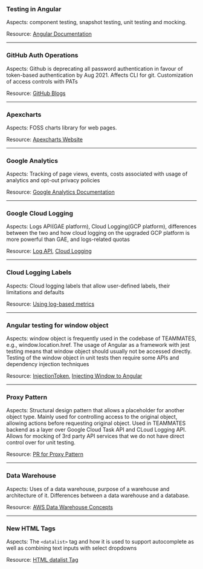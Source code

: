 ### Testing in Angular
Aspects: component testing, snapshot testing, unit testing and mocking.

Resource: [Angular Documentation](https://angular.io/guide/testing)

---

### GitHub Auth Operations
Aspects: Github is deprecating all password authentication in favour of token-based authentication by Aug 2021. Affects CLI for git. Customization of access controls with PATs

Resource: [GitHub Blogs](https://github.blog/2020-12-15-token-authentication-requirements-for-git-operations/)

---

### Apexcharts
Aspects: FOSS charts library for web pages.

Resource: [Apexcharts Website](https://apexcharts.com/)

---

### Google Analytics
Aspects: Tracking of page views, events, costs associated with usage of analytics and opt-out privacy policies

Resource: [Google Analytics Documentation](https://developers.google.com/analytics/devguides/collection/gtagjs)

---

### Google Cloud Logging
Aspects: Logs API(GAE platform), Cloud Logging(GCP platform), differences between the two and how cloud logging on the upgraded GCP platform is more powerful than GAE, and logs-related quotas

Resource: [Log API](https://cloud.google.com/appengine/docs/standard/java/javadoc/com/google/appengine/api/log/package-summary), [Cloud Logging](https://cloud.google.com/logging/docs)

---

### Cloud Logging Labels
Aspects: Cloud logging labels that allow user-defined labels, their limitations and defaults

Resource: [Using log-based metrics](https://cloud.google.com/logging/docs/logs-based-metrics/labels)

---

### Angular testing for window object
Aspects: window object is frequently used in the codebase of TEAMMATES, e.g., window.location.href. The usage of Angular as a framework with jest testing means that window object should usually not be accessed directly. Testing of the window object in unit tests then require some APIs and dependency injection techniques

Resource: [InjectionToken](https://angular.io/api/core/InjectionToken), [Injecting Window to Angular](https://jasminexie.github.io/injecting-window-in-an-angular-application/)

---

### Proxy Pattern
Aspects: Structural design pattern that allows a placeholder for another object type. Mainly used for controlling access to the original object, allowing actions before requesting original object. Used in TEAMMATES backend as a layer over Google Cloud Task API and CLoud Logging API. Allows for mocking of 3rd party API services that we do not have direct control over for unit testing.

Resource: [PR for Proxy Pattern](https://github.com/TEAMMATES/teammates/pull/11021)

---

### Data Warehouse
Aspects: Uses of a data warehouse, purpose of a warehouse and architecture of it. Differences between a data warehouse and a database.

Resource: [AWS Data Warehouse Concepts](https://aws.amazon.com/data-warehouse/)

---

### New HTML Tags
Aspects: The `<datalist>` tag and how it is used to support autocomplete as well as combining text inputs with select dropdowns

Resource: [HTML datalist Tag](https://www.w3schools.com/tags/tag_datalist.asp)